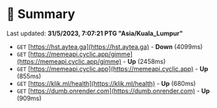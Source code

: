 # 📖 Summary
Last updated: **31/5/2023, 7:07:21 PTG "Asia/Kuala_Lumpur"**

- `GET` [https://hst.aytea.ga](https://hst.aytea.ga) - **Down** (4099ms)
- `GET` [https://memeapi.cyclic.app/gimme](https://memeapi.cyclic.app/gimme) - **Up** (2458ms)
- `GET` [https://memeapi.cyclic.app](https://memeapi.cyclic.app) - **Up** (855ms)
- `GET` [https://klik.ml/health](https://klik.ml/health) - **Up** (680ms)
- `GET` [https://dumb.onrender.com](https://dumb.onrender.com) - **Up** (909ms)
